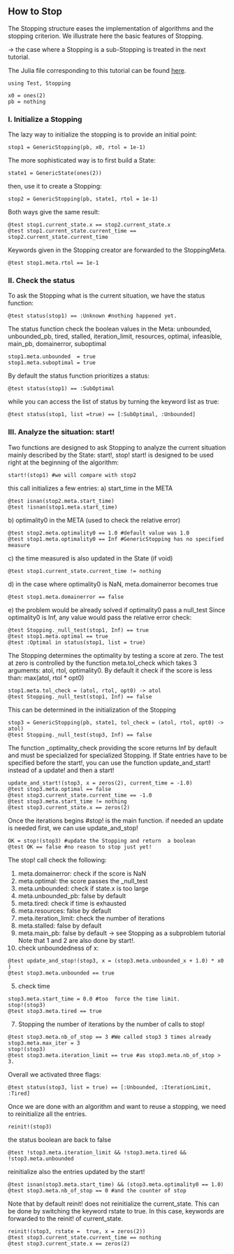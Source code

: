 ## How to Stop

The Stopping structure eases the implementation of algorithms and the
stopping criterion.
We illustrate here the basic features of Stopping.

-> the case where a Stopping is a sub-Stopping is treated in the next tutorial.

The Julia file corresponding to this tutorial can be found [here](https://github.com/Goysa2/Stopping.jl/tree/master/test/examples/howtostop.jl).

```
using Test, Stopping
```

```
x0 = ones(2)
pb = nothing
```

### I. Initialize a Stopping
The lazy way to initialize the stopping is to provide an initial point:
```
stop1 = GenericStopping(pb, x0, rtol = 1e-1)
```

The more sophisticated way is to first build a State:
```
state1 = GenericState(ones(2))
```
then, use it to create a Stopping:
```
stop2 = GenericStopping(pb, state1, rtol = 1e-1)
```

Both ways give the same result:
```
@test stop1.current_state.x == stop2.current_state.x
@test stop1.current_state.current_time == stop2.current_state.current_time
```
Keywords given in the Stopping creator are forwarded to the StoppingMeta.
```
@test stop1.meta.rtol == 1e-1
```

### II. Check the status
To ask the Stopping what is the current situation, we have the status function:
```
@test status(stop1) == :Unknown #nothing happened yet.
```
The status function check the boolean values in the Meta:
unbounded, unbounded_pb, tired, stalled, iteration_limit, resources, optimal,
infeasible, main_pb, domainerror, suboptimal
```
stop1.meta.unbounded  = true
stop1.meta.suboptimal = true
```
By default the status function prioritizes a status:
```
@test status(stop1) == :SubOptimal
```
while you can access the list of status by turning the keyword list as true:
```
@test status(stop1, list =true) == [:SubOptimal, :Unbounded]
```


### III. Analyze the situation: start!
Two functions are designed to ask Stopping to analyze the current situation
mainly described by the State: start!, stop!
start! is designed to be used right at the beginning of the algorithm:
```
start!(stop1) #we will compare with stop2
```

this call initializes a few entries:
a) start_time in the META
```
@test isnan(stop2.meta.start_time)
@test !isnan(stop1.meta.start_time)
```
b) optimality0 in the META (used to check the relative error)
```
@test stop2.meta.optimality0 == 1.0 #default value was 1.0
@test stop1.meta.optimality0 == Inf #GenericStopping has no specified measure
```
c) the time measured is also updated in the State (if void)
```
@test stop1.current_state.current_time != nothing
```
d) in the case where optimality0 is NaN, meta.domainerror becomes true
```
@test stop1.meta.domainerror == false
```
e) the problem would be already solved if optimality0 pass a null_test
Since optimality0 is Inf, any value would pass the relative error check:
```
@test Stopping._null_test(stop1, Inf) == true
@test stop1.meta.optimal == true
@test :Optimal in status(stop1, list = true)
```
The Stopping determines the optimality by testing a score at zero.
The test at zero is controlled by the function meta.tol_check which
takes 3 arguments: atol, rtol, optimality0. By default it check if the score
is less than: max(atol, rtol * opt0)
```
stop1.meta.tol_check = (atol, rtol, opt0) -> atol
@test Stopping._null_test(stop1, Inf) == false
```
This can be determined in the initialization of the Stopping
```
stop3 = GenericStopping(pb, state1, tol_check = (atol, rtol, opt0) -> atol)
@test Stopping._null_test(stop3, Inf) == false
```
The function \_optimality_check providing the score returns Inf by default
and must be specialized for specialized Stopping.
If State entries have to be specified before the start!, you can use the
function update_and_start! instead of a update! and then a start!
```
update_and_start!(stop3, x = zeros(2), current_time = -1.0)
@test stop3.meta.optimal == false
@test stop3.current_state.current_time == -1.0
@test stop3.meta.start_time != nothing
@test stop3.current_state.x == zeros(2)
```

Once the iterations begins #stop! is the main function.
if needed an update is needed first, we can use update_and_stop!
```
OK = stop!(stop3) #update the Stopping and return  a boolean
@test OK == false #no reason to stop just yet!
```
The stop! call check the following:
1) meta.domainerror: check if the score is NaN
2) meta.optimal: the score passes the \_null_test
3) meta.unbounded: check if state.x is too large
4) meta.unbounded_pb: false by default
5) meta.tired: check if time is exhausted
6) meta.resources: false by default
7) meta.iteration_limit: check the number of iterations
8) meta.stalled: false by default
9) meta.main_pb: false by default -> see Stopping as a subproblem tutorial
 Note that 1 and 2 are also done by start!.
1) check unboundedness of x:
```
@test update_and_stop!(stop3, x = (stop3.meta.unbounded_x + 1.0) * x0 )
@test stop3.meta.unbounded == true
```
5) check time
```
stop3.meta.start_time = 0.0 #too  force the time limit.
stop!(stop3)
@test stop3.meta.tired == true
```
7) Stopping the number of iterations by the number of calls to stop!
```
@test stop3.meta.nb_of_stop == 3 #We called stop3 3 times already
stop3.meta.max_iter = 3
stop!(stop3)
@test stop3.meta.iteration_limit == true #as stop3.meta.nb_of_stop > 3.
```
Overall we activated three flags:
```
@test status(stop3, list = true) == [:Unbounded, :IterationLimit, :Tired]
```

Once we are done with an algorithm and want to reuse a stopping, we need to
reinitialize all the entries.
```
reinit!(stop3)
```
the status boolean are back to false
```
@test !stop3.meta.iteration_limit && !stop3.meta.tired && !stop3.meta.unbounded
```
reinitialize also the entries updated by the start!
```
@test isnan(stop3.meta.start_time) && (stop3.meta.optimality0 == 1.0)
@test stop3.meta.nb_of_stop == 0 #and the counter of stop
```
Note that by default reinit! does not reinitialize the current_state.
This can be done by switching the keyword rstate to true.
In this case, keywords are forwarded to the reinit! of current_state.
```
reinit!(stop3, rstate =  true, x = zeros(2))
@test stop3.current_state.current_time == nothing
@test stop3.current_state.x == zeros(2)
```
